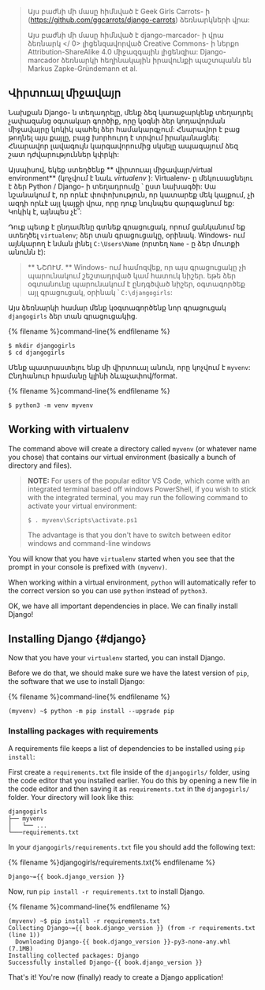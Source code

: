 > Այս բաժնի մի մասը հիմնված է Geek Girls Carrots- ի (https://github.com/ggcarrots/django-carrots) ձեռնարկների վրա:
> 
> Այս բաժնի մի մասը հիմնված է  django-marcador- ի վրա ձեռնարկ </ 0> լիցենզավորված Creative Commons- ի ներքո Attribution-ShareAlike 4.0 միջազգային լիցենզիա: Django-marcador ձեռնարկի հեղինակային իրավունքի պաշտպանն են Markus Zapke-Gründemann et al.</p> </blockquote> 
> 
> ## Վիրտուալ միջավայր
> 
> Նախքան Django- ն տեղադրելը, մենք ձեզ կառաջարկենք տեղադրել չափազանց օգտակար գործիք, որը կօգնի ձեր կոդավորման միջավայրը կոկիկ պահել ձեր համակարգչում: Հնարավոր է բաց թողնել այս քայլը, բայց խորհուրդ է տրվում իրականացնել: Հնարավոր լավագույն կարգավորումից սկսելը ապագայում ձեզ շատ դժվարություններ կփրկի:
> 
> Այսպիսով, եկեք ստեղծենք ** վիրտուալ միջավայր/virtual environment** (կոչվում է նաև *virtualenv* ): Virtualenv- ը մեկուսացնելու է ձեր Python / Django- ի տեղադրումը ՝ ըստ նախագծի: Սա նշանակում է, որ որևէ փոփոխություն, որ կատարեք մեկ կայքում, չի ազդի որևէ այլ կայքի վրա, որը դուք նույնպես զարգացնում եք: Կոկիկ է, այնպես չէ՞:
> 
> Դուք պետք է ընդամենը գտնեք գրացուցակ, որում ցանկանում եք ստեղծել `virtualenv`; ձեր տան գրացուցակը, օրինակ. Windows- ում այն ​​կարող է նման լինել `C:\Users\Name` (որտեղ ` Name ` - ը ձեր մուտքի անունն է):
> 
> > ** ՆՇՈՒՄ. ** Windows- ում համոզվեք, որ այս գրացուցակը չի պարունակում շեշտադրված կամ հատուկ նիշեր. եթե ձեր օգտանունը պարունակում է ընդգծված նիշեր, օգտագործեք այլ գրացուցակ, օրինակ ՝ `C:\djangogirls`:
> 
> Այս ձեռնարկի համար մենք կօգտագործենք նոր գրացուցակ ` djangogirls ` ձեր տան գրացուցակից.
> 
> {% filename %}command-line{% endfilename %}
> 
>     $ mkdir djangogirls
>     $ cd djangogirls
>     
> 
> Մենք պատրաստելու ենք մի վիրտուալ անուն, որը կոչվում է ` myvenv `: Ընդհանուր հրամանը կլինի ձևաչափով/format.
> 
> {% filename %}command-line{% endfilename %}
> 
>     $ python3 -m venv myvenv
>     
> 
> <!--sec data-title="Virtual environment: Windows" data-id="virtualenv_installation_windows"
data-collapse=true ces-->
> 
> Նոր `virtualenv` ստեղծելու համար հարկավոր է բացել հրամանի տողը և գործարկել `python -m venv myvenv`: Դա կունենա այսպիսի տեսք.
> 
> {% filename %}command-line{% endfilename %}
> 
>     C:\Users\Name\djangogirls> python -m venv myvenv
>     
> 
> Where `myvenv` is the name of your `virtualenv`. You can use any other name, but stick to lowercase and use no spaces, accents or special characters. It is also good idea to keep the name short – you'll be referencing it a lot!
> 
> <!--endsec-->
> 
> <!--sec data-title="Virtual environment: Linux and OS X" data-id="virtualenv_installation_linuxosx"
data-collapse=true ces-->
> 
> We can create a `virtualenv` on both Linux and OS X by running `python3 -m venv myvenv`. It will look like this:
> 
> {% filename %}command-line{% endfilename %}
> 
>     $ python3 -m venv myvenv
>     
> 
> `myvenv` is the name of your `virtualenv`. You can use any other name, but stick to lowercase and use no spaces. It is also a good idea to keep the name short as you'll be referencing it a lot!
> 
> > **NOTE:** On some versions of Debian/Ubuntu you may receive the following error:
> > 
> > {% filename %}command-line{% endfilename %}
> > 
> >     The virtual environment was not created successfully because ensurepip is not available.  On Debian/Ubuntu systems, you need to install the python3-venv package using the following command.
> >        apt install python3-venv
> >     You may need to use sudo with that command.  After installing the python3-venv package, recreate your virtual environment.
> >     
> > 
> > In this case, follow the instructions above and install the `python3-venv` package: {% filename %}command-line{% endfilename %}
> > 
> >     $ sudo apt install python3-venv
> >     
> > 
> > **NOTE:** On some versions of Debian/Ubuntu initiating the virtual environment like this currently gives the following error:
> > 
> > {% filename %}command-line{% endfilename %}
> > 
> >     Error: Command '['/home/eddie/Slask/tmp/venv/bin/python3', '-Im', 'ensurepip', '--upgrade', '--default-pip']' returned non-zero exit status 1
> >     
> > 
> > To get around this, use the `virtualenv` command instead.
> > 
> > {% filename %}command-line{% endfilename %}
> > 
> >     $ sudo apt install python-virtualenv
> >     $ virtualenv --python=python{{ book.py_version }} myvenv
> >     
> > 
> > **NOTE:** If you get an error like
> > 
> > {% filename %}command-line{% endfilename %}
> > 
> >     E: Unable to locate package python3-venv
> >     
> > 
> > then instead run:
> > 
> > {% filename %}command-line{% endfilename %}
> > 
> >     sudo apt install python{{ book.py_version }}-venv
> >     
> 
> <!--endsec-->
> 
> ## Working with virtualenv
> 
> The command above will create a directory called `myvenv` (or whatever name you chose) that contains our virtual environment (basically a bunch of directory and files).
> 
> <!--sec data-title="Working with virtualenv: Windows" data-id="virtualenv_windows"
data-collapse=true ces-->
> 
> Start your virtual environment by running:
> 
> {% filename %}command-line{% endfilename %}
> 
>     C:\Users\Name\djangogirls> myvenv\Scripts\activate
>     
> 
> > **NOTE:** on Windows 10 you might get an error in the Windows PowerShell that says `execution of scripts is disabled on this system`. In this case, open another Windows PowerShell with the "Run as Administrator" option. Then try typing the following command before starting your virtual environment:
> > 
> > {% filename %}command-line{% endfilename %}
> > 
> >     C:\WINDOWS\system32> Set-ExecutionPolicy -ExecutionPolicy RemoteSigned
> >         Execution Policy Change
> >         The execution policy helps protect you from scripts that you do not trust. Changing the execution policy might expose you to the security risks described in the about_Execution_Policies help topic at http://go.microsoft.com/fwlink/?LinkID=135170. Do you want to change the execution policy? [Y] Yes  [A] Yes to All  [N] No  [L] No to All  [S] Suspend  [?] Help (default is "N"): A
> >     
> 
> <!-- (This comment separates the two blockquote blocks, so that GitBook and Crowdin don't merge them into a single block.) -->
> 
> > **NOTE:** For users of the popular editor VS Code, which come with an integrated terminal based off windows PowerShell, if you wish to stick with the integrated terminal, you may run the following command to activate your virtual environment:
> > 
> >     $ . myvenv\Scripts\activate.ps1
> >     
> > 
> > The advantage is that you don't have to switch between editor windows and command-line windows
> 
> <!--endsec-->
> 
> <!--sec data-title="Working with virtualenv: Linux and OS X" data-id="virtualenv_linuxosx"
data-collapse=true ces-->
> 
> Start your virtual environment by running:
> 
> {% filename %}command-line{% endfilename %}
> 
>     $ source myvenv/bin/activate
>     
> 
> Remember to replace `myvenv` with your chosen `virtualenv` name!
> 
> > **NOTE:** sometimes `source` might not be available. In those cases try doing this instead:
> > 
> > {% filename %}command-line{% endfilename %}
> > 
> >     $ . myvenv/bin/activate
> >     
> 
> <!--endsec-->
> 
> You will know that you have `virtualenv` started when you see that the prompt in your console is prefixed with `(myvenv)`.
> 
> When working within a virtual environment, `python` will automatically refer to the correct version so you can use `python` instead of `python3`.
> 
> OK, we have all important dependencies in place. We can finally install Django!
> 
> ## Installing Django {#django}
> 
> Now that you have your `virtualenv` started, you can install Django.
> 
> Before we do that, we should make sure we have the latest version of `pip`, the software that we use to install Django:
> 
> {% filename %}command-line{% endfilename %}
> 
>     (myvenv) ~$ python -m pip install --upgrade pip
>     
> 
> ### Installing packages with requirements
> 
> A requirements file keeps a list of dependencies to be installed using `pip install`:
> 
> First create a `requirements.txt` file inside of the `djangogirls/` folder, using the code editor that you installed earlier. You do this by opening a new file in the code editor and then saving it as `requirements.txt` in the `djangogirls/` folder. Your directory will look like this:
> 
>     djangogirls
>     ├── myvenv
>     │   └── ...
>     └───requirements.txt
>     
> 
> In your `djangogirls/requirements.txt` file you should add the following text:
> 
> {% filename %}djangogirls/requirements.txt{% endfilename %}
> 
>     Django~={{ book.django_version }}
>     
> 
> Now, run `pip install -r requirements.txt` to install Django.
> 
> {% filename %}command-line{% endfilename %}
> 
>     (myvenv) ~$ pip install -r requirements.txt
>     Collecting Django~={{ book.django_version }} (from -r requirements.txt (line 1))
>       Downloading Django-{{ book.django_version }}-py3-none-any.whl (7.1MB)
>     Installing collected packages: Django
>     Successfully installed Django-{{ book.django_version }}
>     
> 
> <!--sec data-title="Installing Django: Windows" data-id="django_err_windows"
data-collapse=true ces-->
> 
> > If you get an error when calling pip on Windows platform, please check if your project pathname contains spaces, accents or special characters (for example, `C:\Users\User Name\djangogirls`). If it does, please consider using another place without spaces, accents or special characters (suggestion: `C:\djangogirls`). Create a new virtualenv in the new directory, then delete the old one and try the above command again. (Moving the virtualenv directory won't work since virtualenv uses absolute paths.)
> 
> <!--endsec-->
> 
> <!--sec data-title="Installing Django: Windows 8 and Windows 10" data-id="django_err_windows8and10"
data-collapse=true ces-->
> 
> > Your command line might freeze after when you try to install Django. If this happens, instead of the above command use:
> > 
> > {% filename %}command-line{% endfilename %}
> > 
> >     C:\Users\Name\djangogirls> python -m pip install -r requirements.txt
> >     
> 
> <!--endsec-->
> 
> <!--sec data-title="Installing Django: Linux" data-id="django_err_linux"
data-collapse=true ces-->
> 
> > If you get an error when calling pip on Ubuntu 12.04 please run `python -m pip install -U --force-reinstall pip` to fix the pip installation in the virtualenv.
> 
> <!--endsec-->
> 
> That's it! You're now (finally) ready to create a Django application!